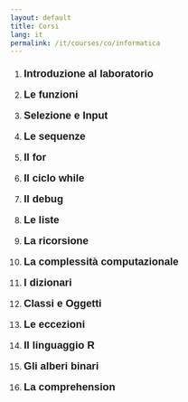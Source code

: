 ```yaml
---
layout: default
title: Corsi
lang: it
permalink: /it/courses/co/informatica
---
```


<ol>
  <li>
    <button class="toggle-btn" onclick="toggleSection('section1')"> Introduzione al laboratorio
    </button>
    <div id="section1" class="collapsible">
      <p>In lavorazione</p>
    </div>
  </li>
  <li>
    <button class="toggle-btn" onclick="toggleSection('section2')">Le <b>funzioni</b></button>
    <div id="section2" class="collapsible">
      <p>In lavorazione</p>
    </div>
  </li>
  <li>
    <button class="toggle-btn" onclick="toggleSection('section3')"><b>Selezione</b> e <b>Input</b></button>
    <div id="section3" class="collapsible">
      <p>In lavorazione</p>
    </div>
  </li>
  <li>
    <button class="toggle-btn" onclick="toggleSection('section4')">Le <b>sequenze</b></button>
    <div id="section4" class="collapsible">
      <p>In lavorazione</p>
    </div>
  </li>
  <li>
    <button class="toggle-btn" onclick="toggleSection('section5')">Il <b>for</b></button>
    <div id="section5" class="collapsible">
      <p>In lavorazione</p>
    </div>
  </li>
  <li>
    <button class="toggle-btn" onclick="toggleSection('section6')">Il ciclo <b>while</b></button>
    <div id="section6" class="collapsible">
      <p>In lavorazione</p>
    </div>
  </li>
  <li>
    <button class="toggle-btn" onclick="toggleSection('section7')">Il <b>debug</b></button>
    <div id="section7" class="collapsible">
      <p>In lavorazione</p>
    </div>
  </li>
  <li>
    <button class="toggle-btn" onclick="toggleSection('section8')">Le <b>liste</b></button>
    <div id="section8" class="collapsible">
      <p>In lavorazione</p>
    </div>
  </li>
  <li>
    <button class="toggle-btn" onclick="toggleSection('section9')">La <b>ricorsione</b></button>
    <div id="section9" class="collapsible">
      <p>In lavorazione</p>
    </div>
  </li>
  <li>
    <button class="toggle-btn" onclick="toggleSection('section10')">La <b>complessità computazionale</b></button>
    <div id="section10" class="collapsible">
      <p>In lavorazione</p>
    </div>
  </li>
  <li>
    <button class="toggle-btn" onclick="toggleSection('section11')">I <b>dizionari</b></button>
    <div id="section11" class="collapsible">
      <p>In lavorazione</p>
    </div>
  </li>
  <li>
    <button class="toggle-btn" onclick="toggleSection('section12')"><b>Classi</b> e <b>Oggetti</b></button>
    <div id="section12" class="collapsible">
      <p>In lavorazione</p>
    </div>
  </li>
  <li>
    <button class="toggle-btn" onclick="toggleSection('section13')">Le <b>eccezioni</b></button>
    <div id="section13" class="collapsible">
      <p>In lavorazione</p>
    </div>
  </li>
  <li>
    <button class="toggle-btn" onclick="toggleSection('section14')">Il linguaggio <b>R</b></button>
    <div id="section14" class="collapsible">
      <p>In lavorazione</p>
    </div>
  </li>
  <li>
    <button class="toggle-btn" onclick="toggleSection('section15')">Gli <b>alberi binari</b></button>
    <div id="section15" class="collapsible">
      <p>In lavorazione</p>
    </div>
  </li>
  <li>
    <button class="toggle-btn" onclick="toggleSection('section16')">La <b>comprehension</b></button>
    <div id="section16" class="collapsible">
      <p>In lavorazione</p>
    </div>
  </li>
</ol>

<style>
  .toggle-btn {
    background: none;
    border: none;
    font-weight: bold;
    font-size: 1.3em;
    color: inherit;
    cursor: pointer;
    text-align: left;
    width: 100%;
    padding: 8px 0;
    transition: color 0.3s;
  }

  .toggle-btn:hover {
    color: #9c5ffd;
    text-decoration: underline;
  }

  .collapsible {
    display: none;
    margin-top: 5px;
    margin-bottom: 15px;
    padding-left: 20px;
  }
</style>

<script>
  // to check whether 
  function toggleSection(id) {
    const section = document.getElementById(id);
    if (section.style.display === "block") {
      section.style.display = "none";
    } else {
      section.style.display = "block";
    }
  }
</script>